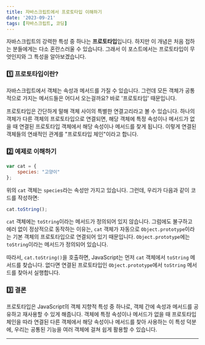 ```yaml
---
title: 자바스크립트에서 프로토타입 이해하기
date: '2023-09-21'
tags: [자바스크립트, 코딩]
---
```



자바스크립트의 강력한 특성 중 하나는 **프로토타입**입니다. 하지만 이 개념은 처음 접하는 분들에게는 다소 혼란스러울 수 있습니다. 그래서 이 포스트에서는 프로토타입이 무엇인지와 그 특성을 알아보겠습니다.

### 1️⃣ 프로토타입이란?

자바스크립트에서 객체는 속성과 메서드를 가질 수 있습니다. 그런데 모든 객체가 공통적으로 가지는 메서드들은 어디서 오는걸까요? 바로 '프로토타입' 때문입니다.

프로토타입은 간단하게 말해 객체 사이의 특별한 연결고리라고 볼 수 있습니다. 하나의 객체가 다른 객체의 프로토타입으로 연결되면, 해당 객체에 특정 속성이나 메서드가 없을 때 연결된 프로토타입 객체에서 해당 속성이나 메서드를 찾게 됩니다. 이렇게 연결된 객체들의 연쇄적인 관계를 "프로토타입 체인"이라고 합니다.

### 2️⃣ 예제로 이해하기

```javascript
var cat = {
    species: "고양이"
};
```

위의 `cat` 객체는 `species`라는 속성만 가지고 있습니다. 그런데, 우리가 다음과 같이 코드를 작성하면:

```javascript
cat.toString();
```

`cat` 객체에는 `toString`이라는 메서드가 정의되어 있지 않습니다. 그럼에도 불구하고 에러 없이 정상적으로 동작하는 이유는, `cat` 객체가 자동으로 `Object.prototype`이라는 기본 객체의 프로토타입으로 연결되어 있기 때문입니다. `Object.prototype`에는 `toString`이라는 메서드가 정의되어 있습니다.

따라서, `cat.toString()`을 호출하면, JavaScript는 먼저 `cat` 객체에서 `toString` 메서드를 찾습니다. 없다면 연결된 프로토타입인 `Object.prototype`에서 `toString` 메서드를 찾아서 실행합니다.

### 3️⃣ 결론

프로토타입은 JavaScript의 객체 지향적 특성 중 하나로, 객체 간에 속성과 메서드를 공유하고 재사용할 수 있게 해줍니다. 객체에 특정 속성이나 메서드가 없을 때 프로토타입 체인을 따라 연결된 다른 객체에서 해당 속성이나 메서드를 찾아 사용하는 이 특성 덕분에, 우리는 공통된 기능을 여러 객체에 걸쳐 쉽게 활용할 수 있습니다.

---
